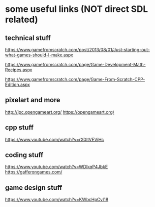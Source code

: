 some useful links (NOT direct SDL related)
==========================================


technical stuff
---------------

https://www.gamefromscratch.com/post/2013/08/01/Just-starting-out-what-games-should-I-make.aspx

https://www.gamefromscratch.com/page/Game-Development-Math-Recipes.aspx

https://www.gamefromscratch.com/page/Game-From-Scratch-CPP-Edition.aspx


pixelart and more
-----------------

http://lpc.opengameart.org/
https://opengameart.org/


cpp stuff
---------

https://www.youtube.com/watch?v=rX0ItVEVjHc


coding stuff
------------

https://www.youtube.com/watch?v=WDIkqP4JbkE
https://gafferongames.com/ 


game design stuff
-----------------

https://www.youtube.com/watch?v=KWbcHpCvI18


